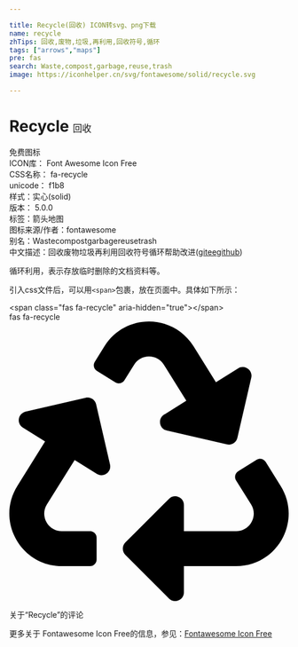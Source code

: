 ```yaml
---

title: Recycle(回收) ICON转svg、png下载
name: recycle
zhTips: 回收,废物,垃圾,再利用,回收符号,循环
tags: ["arrows","maps"]
pre: fas
search: Waste,compost,garbage,reuse,trash
image: https://iconhelper.cn/svg/fontawesome/solid/recycle.svg

---
```


# Recycle  <small style="font-size: 60%;font-weight: 100">回收</small>


<div class="detail-page">
<p>
<span><span class="badge-success badge">免费图标</span> </span>
<br/>
<span>
ICON库：
<span class="badge-secondary badge">Font Awesome Icon Free</span> 
</span>
<br/>
<span>
CSS名称：
<span class="badge-secondary badge">fa-recycle</span> 
</span>
<br/>
<span>
unicode：
<span class="badge-secondary badge">f1b8</span> 
<copy-btn content='f1b8' btn-title=""></copy-btn>
<copy-btn :content='String.fromCodePoint(parseInt("f1b8", 16))' btn-title="复制U"></copy-btn>
</span><br/><span>样式：<span class="badge-light badge">实心(solid)</span></span>
<br/>
<span>
版本：
<span class="badge-secondary badge">5.0.0</span> 
</span><br/><span>标签：<span class="badge-light badge"><router-link to="/tags/arrows.html">箭头</router-link></span><span class="badge-light badge"><router-link to="/tags/maps.html">地图</router-link></span></span>
<br/>
<span>图标来源/作者：<span class="badge-light badge">fontawesome</span></span> 
<br/>
<span>别名：<span class="badge-light badge">Waste</span><span class="badge-light badge">compost</span><span class="badge-light badge">garbage</span><span class="badge-light badge">reuse</span><span class="badge-light badge">trash</span></span><br/><span class="zh-detail">中文描述：<span class="badge-primary badge">回收</span><span class="badge-primary badge">废物</span><span class="badge-primary badge">垃圾</span><span class="badge-primary badge">再利用</span><span class="badge-primary badge">回收符号</span><span class="badge-primary badge">循环</span><span class="help-link"><span>帮助改进</span>(<a href="https://gitee.com/liuwave/icon-helper/edit/master/json/fontawesome/solid/recycle.json" target="_blank" rel="noopener noreferrer">gitee</a><a href="https://github.com/liuwave/icon-helper/edit/master/json/fontawesome/solid/recycle.json" target="_blank" rel="noopener noreferrer">github</a></span>)</span><br/>
</p>
</div><div class="description description alert alert-light">循环利用，表示存放临时删除的文档资料等。</div>
<div class="alert alert-dark">
  <i class="fas fa-recycle fa-xs"></i>
  <i class="fas fa-recycle fa-sm"></i>
  <i class="fas fa-recycle fa-lg"></i>
  <i class="fas fa-recycle fa-2x"></i>
  <i class="fas fa-recycle fa-3x"></i>
  <i class="fas fa-recycle fa-5x"></i>
  <i class="fas fa-recycle fa-7x"></i>
</div>
<div>
  <p>引入css文件后，可以用<code>&lt;span&gt;</code>包裹，放在页面中。具体如下所示：    
  </p>
  <div class="alert alert-primary" style="font-size: 14px">
    &lt;span class="fas fa-recycle" aria-hidden="true"&gt;&lt;/span&gt;
    <copy-btn content='<span class="fas fa-recycle" aria-hidden="true"></span>'></copy-btn>
  </div>
  <div class="alert alert-secondary">
    <i class="fas fa-recycle"
    style="font-size: 24px"
    aria-hidden="true"></i> fas fa-recycle
    <copy-btn content="fas fa-recycle" btn-title="复制图标名称"></copy-btn>
  </div>
</div>
<div id="svg" class="svg-wrap">
<svg xmlns="http://www.w3.org/2000/svg" viewBox="0 0 512 512"><path d="M184.561 261.903c3.232 13.997-12.123 24.635-24.068 17.168l-40.736-25.455-50.867 81.402C55.606 356.273 70.96 384 96.012 384H148c6.627 0 12 5.373 12 12v40c0 6.627-5.373 12-12 12H96.115c-75.334 0-121.302-83.048-81.408-146.88l50.822-81.388-40.725-25.448c-12.081-7.547-8.966-25.961 4.879-29.158l110.237-25.45c8.611-1.988 17.201 3.381 19.189 11.99l25.452 110.237zm98.561-182.915l41.289 66.076-40.74 25.457c-12.051 7.528-9 25.953 4.879 29.158l110.237 25.45c8.672 1.999 17.215-3.438 19.189-11.99l25.45-110.237c3.197-13.844-11.99-24.719-24.068-17.168l-40.687 25.424-41.263-66.082c-37.521-60.033-125.209-60.171-162.816 0l-17.963 28.766c-3.51 5.62-1.8 13.021 3.82 16.533l33.919 21.195c5.62 3.512 13.024 1.803 16.536-3.817l17.961-28.743c12.712-20.341 41.973-19.676 54.257-.022zM497.288 301.12l-27.515-44.065c-3.511-5.623-10.916-7.334-16.538-3.821l-33.861 21.159c-5.62 3.512-7.33 10.915-3.818 16.536l27.564 44.112c13.257 21.211-2.057 48.96-27.136 48.96H320V336.02c0-14.213-17.242-21.383-27.313-11.313l-80 79.981c-6.249 6.248-6.249 16.379 0 22.627l80 79.989C302.689 517.308 320 510.3 320 495.989V448h95.88c75.274 0 121.335-82.997 81.408-146.88z"/></svg>
</div>
<detail full-name='fa-recycle'></detail>

<Vssue title="关于“Recycle”的评论" >关于“Recycle”的评论</Vssue>
    
<div><p>更多关于  Fontawesome Icon Free的信息，参见：<a target="_blank" href="https://iconhelper.cn/fontawesome.html">Fontawesome Icon Free</a>
</p></div>
